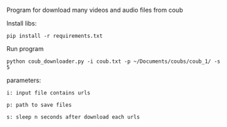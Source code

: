 Program for download many videos and audio files from coub

Install libs:

    pip install -r requirements.txt

Run program

    python coub_downloader.py -i coub.txt -p ~/Documents/coubs/coub_1/ -s 5

parameters:

    i: input file contains urls

    p: path to save files

    s: sleep n seconds after download each urls
